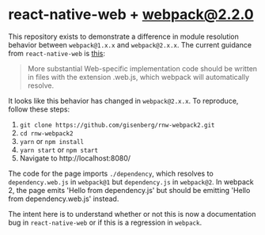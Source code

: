 react-native-web + webpack@2.2.0
====
This repository exists to demonstrate a difference in module resolution behavior between `webpack@1.x.x` and `webpack@2.x.x`. The current guidance from `react-native-web` is [this](https://github.com/necolas/react-native-web/blob/master/docs/guides/react-native.md):

> More substantial Web-specific implementation code should be written in files with the extension .web.js, which webpack will automatically resolve.

It looks like this behavior has changed in `webpack@2.x.x`. To reproduce, follow these steps:

1. `git clone https://github.com/gisenberg/rnw-webpack2.git`
2. `cd rnw-webpack2`
3. `yarn` or `npm install`
4. `yarn start` or `npm start`
5. Navigate to http://localhost:8080/

The code for the page imports `./dependency`, which resolves to `dependency.web.js` in `webpack@1` but `dependency.js` in `webpack@2`. In webpack 2, the page emits 'Hello from dependency.js' but should be emitting 'Hello from dependency.web.js' instead.

The intent here is to understand whether or not this is now a documentation bug in `react-native-web` or if this is a regression in `webpack`.
